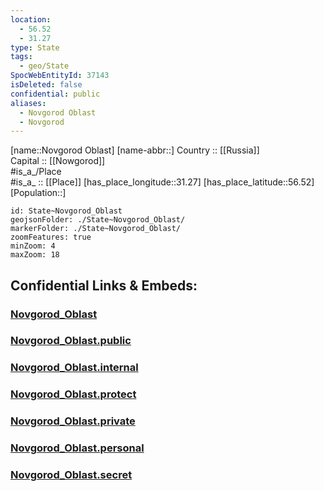 ```yaml
---
location:
  - 56.52
  - 31.27
type: State
tags:
  - geo/State
SpocWebEntityId: 37143
isDeleted: false
confidential: public
aliases:
  - Novgorod Oblast
  - Novgorod
---
```

[name::Novgorod Oblast] 
[name-abbr::] 
Country :: [[Russia]]  
Capital :: [[Nowgorod]]  
#is_a_/Place  
#is_a_ :: [[Place]] 
[has_place_longitude::31.27] 
[has_place_latitude::56.52] 
[Population::] 



```leaflet
id: State~Novgorod_Oblast
geojsonFolder: ./State~Novgorod_Oblast/
markerFolder: ./State~Novgorod_Oblast/
zoomFeatures: true 
minZoom: 4 
maxZoom: 18
```


## Confidential Links & Embeds: 

### [Novgorod_Oblast](/_Standards/Earth/Continent/Europe/Europe~East/Russia/Russia~NorthWest/Novgorod_Oblast.md) 

### [Novgorod_Oblast.public](/_public/Earth/Continent/Europe/Europe~East/Russia/Russia~NorthWest/Novgorod_Oblast.public.md) 

### [Novgorod_Oblast.internal](/_internal/Earth/Continent/Europe/Europe~East/Russia/Russia~NorthWest/Novgorod_Oblast.internal.md) 

### [Novgorod_Oblast.protect](/_protect/Earth/Continent/Europe/Europe~East/Russia/Russia~NorthWest/Novgorod_Oblast.protect.md) 

### [Novgorod_Oblast.private](/_private/Earth/Continent/Europe/Europe~East/Russia/Russia~NorthWest/Novgorod_Oblast.private.md) 

### [Novgorod_Oblast.personal](/_personal/Earth/Continent/Europe/Europe~East/Russia/Russia~NorthWest/Novgorod_Oblast.personal.md) 

### [Novgorod_Oblast.secret](/_secret/Earth/Continent/Europe/Europe~East/Russia/Russia~NorthWest/Novgorod_Oblast.secret.md)

